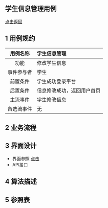 学生信息管理用例
--------
[点击返回](C:\Users\john\Desktop\is_analysis\FinalTest\README.md)

1 用例规约
------
|用例名称|学生信息管理|
|:---:|:---|
|功能|修改学生信息|
|事件参与者|学生|
|前置条件|学生成功登录平台|
|后置条件|信息修改成功，返回用户首页|
|主流事件|学生修改信息|
|备选流事件|无|

2 业务流程
------

3 界面设计
------
* 界面参照 [点击]()
* API接口

4 算法描述
------

5 参照表
-----
